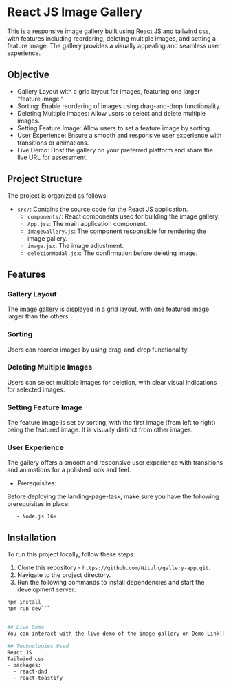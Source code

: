 # React JS Image Gallery

This is a responsive image gallery built using React JS and tailwind css, with features including reordering, deleting multiple images, and setting a feature image. The gallery provides a visually appealing and seamless user experience.

## Objective

- Gallery Layout with a grid layout for images, featuring one larger "feature image."
- Sorting: Enable reordering of images using drag-and-drop functionality.
- Deleting Multiple Images: Allow users to select and delete multiple images.
- Setting Feature Image: Allow users to set a feature image by sorting.
- User Experience: Ensure a smooth and responsive user experience with transitions or animations.
- Live Demo: Host the gallery on your preferred platform and share the live URL for assessment.

## Project Structure

The project is organized as follows:

- `src/`: Contains the source code for the React JS application.
  - `components/`: React components used for building the image gallery.
  - `App.jss`: The main application component.
  - `imageGallery.js`: The component responsible for rendering the image gallery.
  - `image.jsx`: The image adjustment.
  - `deletionModal.jsx`: The confirmation before deleting image. 

## Features

### Gallery Layout

The image gallery is displayed in a grid layout, with one featured image larger than the others.

### Sorting

Users can reorder images by using drag-and-drop functionality.

### Deleting Multiple Images

Users can select multiple images for deletion, with clear visual indications for selected images.

### Setting Feature Image

The feature image is set by sorting, with the first image (from left to right) being the featured image. It is visually distinct from other images.

### User Experience

The gallery offers a smooth and responsive user experience with transitions and animations for a polished look and feel.

- Prerequisites: 
 
 Before deploying the landing-page-task, make sure you have the following prerequisites in place:

       - Node.js 16+ 

## Installation

To run this project locally, follow these steps:

1. Clone this repository - `https://github.com/Nitulh/gallery-app.git`.
2. Navigate to the project directory.
3. Run the following commands to install dependencies and start the development server:

```bash
npm install
npm run dev```


## Live Demo
You can interact with the live demo of the image gallery on Demo Link[https://pages.github.com/](https://gallery-tailwind-app.vercel.app/).

## Technologies Used
React JS
Tailwind css
- packages:
  - react-dnd
  - react-toastify

